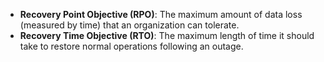 - **Recovery Point Objective (RPO)**: The maximum amount of data loss (measured by time) that an organization can tolerate.
- **Recovery Time Objective (RTO)**: The maximum length of time it should take to restore normal operations following an outage.